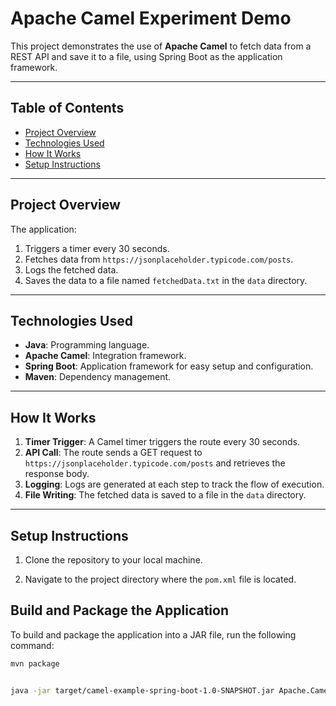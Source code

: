 # Apache Camel Experiment Demo

This project demonstrates the use of **Apache Camel** to fetch data from a REST API and save it to a file, using Spring Boot as the application framework.

---

## Table of Contents
- [Project Overview](#project-overview)
- [Technologies Used](#technologies-used)
- [How It Works](#how-it-works)
- [Setup Instructions](#setup-instructions)

---

## Project Overview
The application:
1. Triggers a timer every 30 seconds.
2. Fetches data from `https://jsonplaceholder.typicode.com/posts`.
3. Logs the fetched data.
4. Saves the data to a file named `fetchedData.txt` in the `data` directory.

---

## Technologies Used
- **Java**: Programming language.
- **Apache Camel**: Integration framework.
- **Spring Boot**: Application framework for easy setup and configuration.
- **Maven**: Dependency management.

---

## How It Works
1. **Timer Trigger**: A Camel timer triggers the route every 30 seconds.
2. **API Call**: The route sends a GET request to `https://jsonplaceholder.typicode.com/posts` and retrieves the response body.
3. **Logging**: Logs are generated at each step to track the flow of execution.
4. **File Writing**: The fetched data is saved to a file in the `data` directory.

---

## Setup Instructions

1. Clone the repository to your local machine.

2. Navigate to the project directory where the `pom.xml` file is located.

## Build and Package the Application

To build and package the application into a JAR file, run the following command:

```bash
mvn package


java -jar target/camel-example-spring-boot-1.0-SNAPSHOT.jar Apache.Camel.Experiment.demo.CamelApplication
